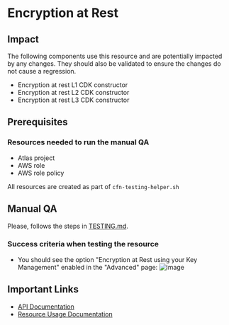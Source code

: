 # Encryption at Rest

## Impact 
The following components use this resource and are potentially impacted by any changes. They should also be validated to ensure the changes do not cause a regression.
 - Encryption at rest L1 CDK constructor
 - Encryption at rest L2 CDK constructor
 - Encryption at rest L3 CDK constructor



## Prerequisites 
### Resources needed to run the manual QA
- Atlas project
- AWS role
- AWS role policy



All resources are created as part of `cfn-testing-helper.sh`

## Manual QA
Please, follows the steps in [TESTING.md](../../../TESTING.md).


### Success criteria when testing the resource
- You should see the option "Encryption at Rest using your Key Management" enabled in the "Advanced" page:
![image](https://user-images.githubusercontent.com/5663078/227896265-7e489e9e-2666-4faa-8d10-5c8b3ee77620.png)
## Important Links
- [API Documentation](https://www.mongodb.com/docs/atlas/reference/api-resources-spec/#tag/Encryption-at-Rest-using-Customer-Key-Management/operation/updateEncryptionAtRest)
- [Resource Usage Documentation](https://www.mongodb.com/docs/atlas/security-kms-encryption/)
